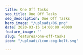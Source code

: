```yaml
---
title: One Off Tasks
seo_title: One Off Tasks
seo_description: One Off Tasks
hero_image: "/uploads/06.png"
date: 2020-03-15 14:00:00 +0000
feature_image: ''
slug: features/one-off-tasks
icon: "/uploads/icon-cog-belt.svg"

---
```

